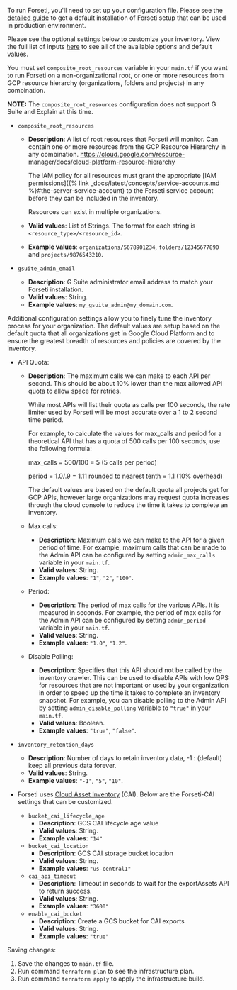 To run Forseti, you'll need to set up your configuration file. Please see the 
[detailed guide](https://forsetisecurity.org/docs/latest/setup/install.html) to 
get a default installation of Forseti setup that can be used in production 
environment. 

Please see the optional settings below to customize your inventory. View the 
full list of inputs [here](https://github.com/forseti-security/terraform-google-forseti#inputs)
to see all of the available options and default values.

You must set `composite_root_resources` variable in your `main.tf` if you want 
to run Forseti on a non-organizational root, or one or more resources from GCP
resource hierarchy (organizations, folders and projects) in any combination.

**NOTE:** The `composite_root_resources` configuration does not support G Suite 
and Explain at this time.

* `composite_root_resources`
  * **Description**: A list of root resources that Forseti will monitor. Can 
    contain one or more resources from the GCP Resource Hierarchy
    in any combination.
    https://cloud.google.com/resource-manager/docs/cloud-platform-resource-hierarchy

    The IAM policy for all resources must grant the appropriate
    [IAM permissions]({% link _docs/latest/concepts/service-accounts.md %}#the-server-service-account)
    to the Forseti service account before they can be included in the inventory.

    Resources can exist in multiple organizations.
  * **Valid values**: List of Strings. The format for each string is 
    `<resource_type>/<resource_id>`.
  * **Example values**: `organizations/5678901234`, `folders/12345677890` and 
    `projects/9876543210`.

* `gsuite_admin_email`
  * **Description**: G Suite administrator email address to match your Forseti
    installation.
  * **Valid values**: String.
  * **Example values**: `my_gsuite_admin@my_domain.com`.

Additional configuration settings allow you to finely tune the inventory
process for your organization. The default values are setup based on the
default quota that all organizations get in Google Cloud Platform and to ensure
the greatest breadth of resources and policies are covered by the inventory.

* API Quota:
  * **Description**: The maximum calls we can make to each API per second. This
    should be about 10% lower than the max allowed API quota to allow space for
    retries.

    While most APIs will list their quota as calls per 100 seconds,
    the rate limiter used by Forseti will be most accurate over a 1 to 2
    second time period.

    For example, to calculate the values for max_calls and period for a
    theoretical API that has a quota of 500 calls per 100 seconds, use the
    following formula:

    max_calls = 500/100 = 5 (5 calls per period)

    period = 1.0/.9 = 1.11 rounded to nearest tenth = 1.1 (10% overhead)

    The default values are based on the default quota all projects get for GCP
    APIs, however large organizations may request quota increases through the
    cloud console to reduce the time it takes to complete an inventory.
  * Max calls:
    * **Description**: Maximum calls we can make to the API for a given period 
      of time. For example, maximum calls that can be made to the Admin API can 
      be configured by setting `admin_max_calls` variable in your `main.tf`. 
    * **Valid values**: String.
    * **Example values**: `"1"`, `"2"`, `"100"`.
  * Period:
    * **Description**: The period of max calls for the various APIs. It is 
      measured in seconds. For example, the period of max calls for the Admin 
      API can be configured by setting `admin_period` variable in your 
      `main.tf`.
    * **Valid values**: String.
    * **Example values**: `"1.0"`, `"1.2"`.
  * Disable Polling:
    * **Description**: Specifies that this API should not be called by the
      inventory crawler. This can be used to disable APIs with low QPS for
      resources that are not important or used by your organization in order to
      speed up the time it takes to complete an inventory snapshot. For example,
      you can disable polling to the Admin API by setting 
      `admin_disable_polling` variable to `"true"` in your `main.tf`. 
    * **Valid values**: Boolean.
    * **Example values**: `"true"`, `"false"`.

* `inventory_retention_days`
  * **Description**: Number of days to retain inventory data, -1 : (default)
    keep all previous data forever.
  * **Valid values**: String.
  * **Example values**: `"-1"`, `"5"`, `"10"`.

* Forseti uses [Cloud Asset Inventory](https://cloud.google.com/asset-inventory/docs/overview) (CAI).
  Below are the Forseti-CAI settings that can be customized.
  * `bucket_cai_lifecycle_age`
    * **Description**: GCS CAI lifecycle age value
    * **Valid values**: String.
    * **Example values**: `"14"`
  * `bucket_cai_location`
    * **Description**: GCS CAI storage bucket location
    * **Valid values**: String.
    * **Example values**: `"us-central1"`
  * `cai_api_timeout`
    * **Description**: Timeout in seconds to wait for the exportAssets API to 
      return success.
    * **Valid values**: String.
    * **Example values**: `"3600"`
  * `enable_cai_bucket`
    * **Description**: Create a GCS bucket for CAI exports
    * **Valid values**: String.
    * **Example values**: `"true"`
  

Saving changes:
  1. Save the changes to `main.tf` file.
  1. Run command `terraform plan` to see the infrastructure plan. 
  1. Run command `terraform apply` to apply the infrastructure build.

